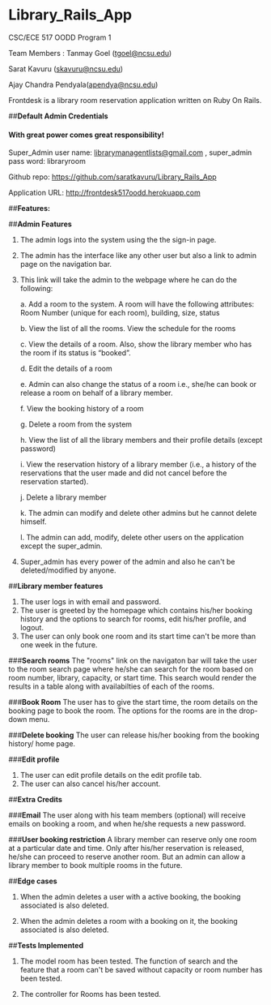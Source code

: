 # Library_Rails_App

CSC/ECE 517 OODD Program 1

Team Members : 
Tanmay Goel (tgoel@ncsu.edu)

Sarat Kavuru (skavuru@ncsu.edu)

Ajay Chandra Pendyala(apendya@ncsu.edu)

Frontdesk is a library room reservation application written on Ruby On Rails.

##**Default Admin Credentials**
#### With great power comes great responsibility! 
Super_Admin user name: librarymanagentlists@gmail.com  , super_admin pass word: libraryroom


Github repo: https://github.com/saratkavuru/Library_Rails_App

Application URL: http://frontdesk517oodd.herokuapp.com

##**Features:**

##**Admin Features**
1. The admin logs into the system using the the sign-in page.
2. The admin has the interface like any other user but also a link to admin page on the navigation bar.
3. This link will take the admin to the webpage where he can do the following:

   a. Add a room to the system. A room will have the following attributes: Room Number (unique for each room), building, size, status

   b. View the list of all the rooms. View the schedule for the rooms

   c. View the details of a room. Also, show the library member who has the room if its status is “booked”.

   d. Edit the details of a room 

   e. Admin can also change the status of a room i.e., she/he can book or release a room on behalf of a library member. 

   f. View the booking history of a room

   g. Delete a room from the system

   h. View the list of all the library members and their profile details (except password)

   i. View the reservation history of a library member (i.e., a history of the reservations that the user made and did not cancel before the reservation started). 

   j. Delete a library member
 
   k. The admin can modify and delete other admins but he cannot delete himself.
 
   l. The admin can add, modify, delete other users on the application except the super_admin.

4. Super_admin has every power of the admin and also he can't be deleted/modified by anyone.



##**Library member features**

1. The user logs in with email and password.
2. The user is greeted by the homepage which contains his/her booking history and the options to search for rooms, edit his/her profile, and logout.
3. The user can only book one room and its start time can't be more than one week in the future. 

###**Search rooms**
The "rooms" link on the navigaton bar will take the user to the room search page where he/she can search for the room based on room number, library, capacity, or start time. This search would render the results in a table along with availabilties of  each of the rooms.

###**Book Room**
The user has to give the start time, the room details on the booking page to book the room. The options for the rooms are in the drop-down menu.

###**Delete booking**
The user can release his/her booking from the booking history/ home page.

###**Edit profile**
1. The user can edit profile details on the edit profile tab.
2. The user can also cancel his/her account.


##**Extra Credits**

###**Email**
The user along with his team members (optional) will receive emails on booking a room, and when he/she requests a new password.

###**User booking restriction**
A library member can reserve only one room at a particular date and time. Only after his/her reservation is released, he/she can proceed to reserve another room. But an admin can allow a library member to book multiple rooms in the future.


##**Edge cases**

1. When the admin deletes a user with a active booking, the booking associated is also deleted.

2. When the admin deletes a room with a booking on it, the booking associated is also deleted.



##**Tests Implemented**

1. The model room has been tested. The function of search and the feature that a room can't be saved without capacity or room number has been tested.

2. The controller for Rooms has been tested.



